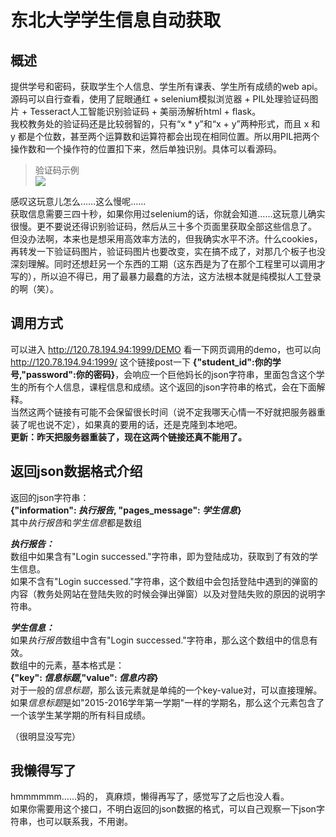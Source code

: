 # 东北大学学生信息自动获取

## 概述  
提供学号和密码，获取学生个人信息、学生所有课表、学生所有成绩的web api。  
源码可以自行查看，使用了屁眼通红 + selenium模拟浏览器 + PIL处理验证码图片 + Tesseract人工智能识别验证码 + 美丽汤解析html + flask。  
我校教务处的验证码还是比较弱智的，只有“x * y”和“x + y”两种形式，而且 x 和 y 都是个位数，甚至两个运算数和运算符都会出现在相同位置。所以用PIL把两个操作数和一个操作符的位置扣下来，然后单独识别。具体可以看源码。  
> 验证码示例  
> ![](https://zhjw.neu.edu.cn/ACTIONVALIDATERANDOMPICTURE.APPPROCESS?id=81.10000002454088)  
  
感叹这玩意儿怎么……这么慢呢……  
获取信息需要三四十秒，如果你用过selenium的话，你就会知道……这玩意儿确实很慢。更不要说还得识别验证码，然后从三十多个页面里获取全部这些信息了。  
但没办法啊，本来也是想采用高效率方法的，但我确实水平不济。什么cookies，再转发一下验证码图片，验证码图片也要改变，实在搞不成了，对那几个板子也没深刻理解。同时还想赶另一个东西的工期（这东西是为了在那个工程里可以调用才写的），所以迫不得已，用了最暴力最蠢的方法，这方法根本就是纯模拟人工登录的啊（笑）。  
  
## 调用方式  
可以进入 http://120.78.194.94:1999/DEMO 看一下网页调用的demo，也可以向 http://120.78.194.94:1999/ 这个链接post一下 **{"student_id":你的学号,"password":你的密码}**，会响应一个巨他妈长的json字符串，里面包含这个学生的所有个人信息，课程信息和成绩。这个返回的json字符串的格式，会在下面解释。  
当然这两个链接有可能不会保留很长时间（说不定我哪天心情一不好就把服务器重装了呢也说不定），如果真的要用的话，还是克隆到本地吧。  
**更新：昨天把服务器重装了，现在这两个链接还真不能用了。**
  
## 返回json数据格式介绍  
  
返回的json字符串：  
**{"information": *执行报告*, "pages_message": *学生信息*}**  
其中*执行报告*和*学生信息*都是数组  
  
***执行报告：***  
数组中如果含有"Login successed."字符串，即为登陆成功，获取到了有效的学生信息。  
如果不含有"Login successed."字符串，这个数组中会包括登陆中遇到的弹窗的内容（教务处网站在登陆失败的时候会弹出弹窗）以及对登陆失败的原因的说明字符串。  
  
***学生信息：***  
如果*执行报告*数组中含有"Login successed."字符串，那么这个数组中的信息有效。  
数组中的元素，基本格式是：  
**{"key": *信息标题*,"value": *信息内容*}**  
对于一般的*信息标题*，那么该元素就是单纯的一个key-value对，可以直接理解。  
如果*信息标题*是如"2015-2016学年第一学期"一样的学期名，那么这个元素包含了一个该学生某学期的所有科目成绩。  
  
（很明显没写完）  
  
## 我懒得写了  
hmmmmmm……妈的， 真麻烦，懒得再写了，感觉写了之后也没人看。  
如果你需要用这个接口，不明白返回的json数据的格式，可以自己观察一下json字符串，也可以联系我，不用谢。 

 
